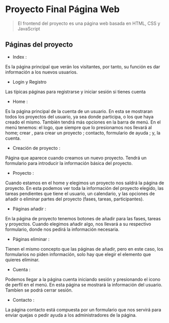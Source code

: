 # Proyecto Final Página Web

> El frontend del proyecto es una página web basada en HTML, CSS y JavaScript

## Páginas del proyecto

- Index :

 Es la página principal que verán los visitantes, por tanto, su función es dar información a los nuevos usuarios.
 
- Login y Registro

Las típicas páginas para registrarse y iniciar sesión si tienes cuenta

- Home :

Es la página principal de la cuenta de un usuario. En esta se mostraran todos los proyectos del usuario, ya sea donde participa, o los que haya creado el mismo.
También tendrá más opciones en la barra de menú.
En el menú tenemos: el logo, que siempre que lo presionamos nos llevará al home; crear , para crear un proyecto ; contacto, formulario de ayuda ; y, la cuenta.

- Creación de proyecto :

Página que aparece cuando creamos un nuevo proyecto. Tendrá un formulario para introducir la información básica del proyecto.

- Proyecto :

Cuando estamos en el home y elegimos un proyecto nos saldrá la página de proyecto. En esta podemos ver toda la información del proyecto elegido, las tareas pendientes que tiene el usuario, un calendario, y las opciones de añadir o eliminar partes del proyecto (fases, tareas, participantes).

- Páginas añadir : 

En la página de proyecto tenemos botones de añadir para las fases, tareas y proyectos. Cuando elegimos añadir algo, nos llevará a su respectivo formulario, donde nos pedirá la información necesaria.

- Páginas eliminar :

Tienen el mismo concepto que las páginas de añadir, pero en este caso, los formularios no piden información, solo hay que elegir el elemento que quieres eliminar.

- Cuenta :

Podemos llegar a la página cuenta iniciando sesión y presionando el icono de perfil en el menú. En esta página se mostrará la información del usuario. Tambíen se podrá cerrar sesión.

- Contacto :

La página contacto está compuesta por un formulario que nos servirá para enviar quejas o pedir ayuda a los administradores de la página.


